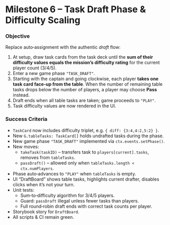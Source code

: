 # Milestone 6 – Task Draft Phase & Difficulty Scaling

### Objective
Replace auto‑assignment with the authentic *draft* flow:

1. At setup, draw task cards from the task deck until the **sum of their
   difficulty values equals the mission’s difficulty rating** for the current
   player count (3/4/5).
2. Enter a new game phase `"TASK_DRAFT"`.
3. Starting with the captain and going clockwise, each player **takes one task
   card face‑up from the table**.  When the number of remaining table tasks
   drops below the number of players, a player may choose **Pass** instead.
4. Draft ends when all table tasks are taken; game proceeds to `"PLAY"`.
5. Task difficulty values are now rendered in the UI.

### Success Criteria
* `TaskCard` now includes difficulty triplet, e.g. `{ diff: {3:4,4:2,5:2} }`.
* New `G.tableTasks: TaskCard[]` holds undrafted tasks during the phase.
* New game phase `"TASK_DRAFT"` implemented via `ctx.events.setPhase()`.
* New moves:
  * `takeTask(taskID)` – transfers task to `players[current].tasks`,
    removes from `tableTasks`.
  * `passDraft()` – allowed only when `tableTasks.length < ctx.numPlayers`.
* Phase auto‑advances to `"PLAY"` when `tableTasks` is empty.
* UI “DraftBoard” shows table tasks, highlights current drafter,
  disables clicks when it’s not your turn.
* Unit tests:
  * Sum‑to‑difficulty algorithm for 3/4/5 players.
  * Guard: `passDraft` illegal unless fewer tasks than players.
  * Full round‑robin draft ends with correct task counts per player.
* Storybook story for `DraftBoard`.
* All scripts & CI remain green.
